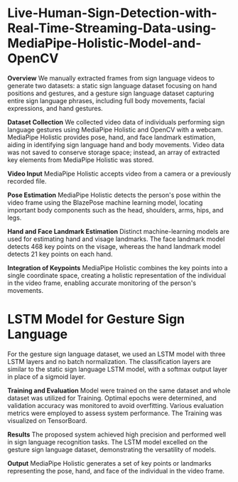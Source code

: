 # Live-Human-Sign-Detection-with-Real-Time-Streaming-Data-using-MediaPipe-Holistic-Model-and-OpenCV

**Overview**
We manually extracted frames from sign language videos to generate two datasets: a static sign language dataset focusing on hand positions and gestures, and a gesture sign language dataset capturing entire sign language phrases, including full body movements, facial expressions, and hand gestures.

**Dataset Collection**
We collected video data of individuals performing sign language gestures using MediaPipe Holistic and OpenCV with a webcam. MediaPipe Holistic provides pose, hand, and face landmark estimation, aiding in identifying sign language hand and body movements. Video data was not saved to conserve storage space; instead, an array of extracted key elements from MediaPipe Holistic was stored.

**Video Input**
MediaPipe Holistic accepts video from a camera or a previously recorded file.

**Pose Estimation**
MediaPipe Holistic detects the person's pose within the video frame using the BlazePose machine learning model, locating important body components such as the head, shoulders, arms, hips, and legs.

**Hand and Face Landmark Estimation**
Distinct machine-learning models are used for estimating hand and visage landmarks. The face landmark model detects 468 key points on the visage, whereas the hand landmark model detects 21 key points on each hand.

**Integration of Keypoints**
MediaPipe Holistic combines the key points into a single coordinate space, creating a holistic representation of the individual in the video frame, enabling accurate monitoring of the person's movements.


# **LSTM Model for Gesture Sign Language**
For the gesture sign language dataset, we used an LSTM model with three LSTM layers and no batch normalization. The classification layers are similar to the static sign language LSTM model, with a softmax output layer in place of a sigmoid layer.

**Training and Evaluation**
Model were trained on the same dataset and whole dataset was utilized for Training. Optimal epochs were determined, and validation accuracy was monitored to avoid overfitting. Various evaluation metrics were employed to assess system performance. The Training was visualized on TensorBoard.

**Results**
The proposed system achieved high precision and performed well in sign language recognition tasks. The LSTM model excelled on the gesture sign language dataset, demonstrating the versatility of models.


**Output**
MediaPipe Holistic generates a set of key points or landmarks representing the pose, hand, and face of the individual in the video frame.

